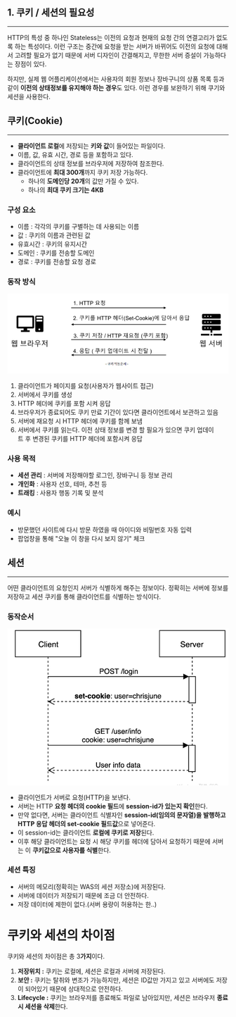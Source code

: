 ## 1. 쿠키 / 세션의 필요성

---

HTTP의 특성 중 하나인 Stateless는 이전의 요청과 현재의 요청 간의 연결고리가 없도록 하는 특성이다. 이런 구조는 중간에 요청을 받는 서버가 바뀌어도 이전의 요청에 대해서 고려할 필요가 없기 때문에 서버 디자인이 간결해지고, 무한한 서버 증설이 가능하다는 장점이 있다.

하지만, 실제 웹 어플리케이션에서는 사용자의 회원 정보나 장바구니의 상품 목록 등과 같이 **이전의 상태정보를 유지해야 하는 경우**도 있다. 이런 경우를 보완하기 위해 쿠기와 세션을 사용한다.

## 쿠키(Cookie)

---

- **클라이언트 로컬**에 저장되는 **키와 값**이 들어있는 파일이다.
- 이름, 값, 유효 시간, 경로 등을 포함하고 있다.
- 클라이언트의 상태 정보를 브라우저에 저장하여 참조한다.
- 클라이언트에 **최대 300개**까지 쿠키 저장 가능하다.
  - 하나의 **도메인당 20개**의 값만 가질 수 있다.
  - 하나의 **최대 쿠키 크기는 4KB**

### 구성 요소

- 이름 : 각각의 쿠키를 구별하는 데 사용되는 이름
- 값 : 쿠키의 이름과 관련된 값
- 유효시간 : 쿠키의 유지시간
- 도메인 : 쿠키를 전송할 도메인
- 경로 : 쿠키를 전송할 요청 경로

### 동작 방식

![Untitled](./img/1.png)

1. 클라이언트가 페이지를 요청(사용자가 웹사이트 접근)
2. 서버에서 쿠키를 생성
3. HTTP 헤더에 쿠키를 포함 시켜 응답
4. 브라우저가 종료되어도 쿠키 만료 기간이 있다면 클라이언트에서 보관하고 있음
5. 서버에 재요청 시 HTTP 헤더에 쿠키를 함께 보냄
6. 서버에서 쿠키를 읽는다. 이전 상태 정보를 변경 할 필요가 있으면 쿠키 업데이트 후 변경된 쿠키를 HTTP 헤더에 포함시켜 응답

### 사용 목적

- **세션 관리** : 서버에 저장해야할 로그인, 장바구니 등 정보 관리
- **개인화** : 사용자 선호, 테마, 추천 등
- **트래킹** : 사용자 행동 기록 및 분석

### 예시

- 방문했던 사이트에 다시 방문 하였을 때 아이디와 비밀번호 자동 입력
- 팝업창을 통해 "오늘 이 창을 다시 보지 않기" 체크

## 세션

---

어떤 클라이언트의 요청인지 서버가 식별하게 해주는 정보이다. 정확히는 서버에 정보를 저장하고 세션 쿠키를 통해 클라이언트를 식별하는 방식이다.

### 동작순서

![Untitled](./img/2.png)

- 클라이언트가 서버로 요청(HTTP)을 보낸다.
- 서버는 HTTP **요청 헤더의 cookie 필드**에 **session-id가 있는지 확인**한다.
- 만약 없다면, 서버는 클라이언트 식별자인 **session-id(임의의 문자열)을 발행하고 HTTP 응답 헤더의 set-cookie 필드값**으로 넣어준다.
- 이 session-id는 클라이언트 **로컬에 쿠키로 저장**된다.
- 이후 해당 클라이언트는 요청 시 해당 쿠키를 헤더에 담아서 요청하기 때문에 서버는 이 **쿠키값으로 사용자를 식별**한다.

### **세션 특징**

- 서버의 메모리(정확히는 WAS의 세션 저장소)에 저장된다.
- 서버에 데이터가 저장되기 때문에 조금 더 안전하다.
- 저장 데이터에 제한이 없다.(서버 용량이 허용하는 한..)

# **쿠키와 세션의 차이점**

쿠키와 세션의 차이점은 총 3**가지**이다.

1. **저장위치 :** 쿠키는 로컬에, 세션은 로컬과 서버에 저장된다.
2. **보안 :** 쿠키는 탈취와 변조가 가능하지만, 세션은 ID값만 가지고 있고 서버에도 저장이 되어있기 때문에 상대적으로 안전하다.
3. **Lifecycle :** 쿠키는 브라우저를 종료해도 파일로 남아있지만, 세션은 브라우저 **종료 시 세션을 삭제**한다.
